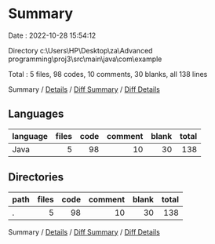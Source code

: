 # Summary

Date : 2022-10-28 15:54:12

Directory c:\\Users\\HP\\Desktop\\za\\Advanced programming\\proj3\\src\\main\\java\\com\\example

Total : 5 files,  98 codes, 10 comments, 30 blanks, all 138 lines

Summary / [Details](details.md) / [Diff Summary](diff.md) / [Diff Details](diff-details.md)

## Languages
| language | files | code | comment | blank | total |
| :--- | ---: | ---: | ---: | ---: | ---: |
| Java | 5 | 98 | 10 | 30 | 138 |

## Directories
| path | files | code | comment | blank | total |
| :--- | ---: | ---: | ---: | ---: | ---: |
| . | 5 | 98 | 10 | 30 | 138 |

Summary / [Details](details.md) / [Diff Summary](diff.md) / [Diff Details](diff-details.md)